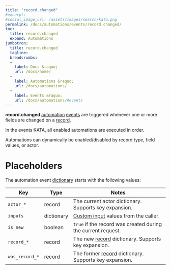 ```yaml
---
title: "record.changed"
#excerpt: 
#social_image_url: /assets/images/search/kata.png
permalink: /docs/automations/events/record.changed/
toc:
  title: record.changed
  expand: Automations
jumbotron:
  title: record.changed
  tagline: 
  breadcrumbs:
  -
    label: Docs &raquo;
    url: /docs/home/
  -
    label: Automations &raquo;
    url: /docs/automations/
  -
    label: Events &raquo;
    url: /docs/automations/#events
---
```


**record.changed** [automation](/docs/automations/) [events](/docs/automations/#events) are triggered whenever one or more fields are changed on a [record](/docs/records/types/).

In the events KATA, all enabled automations are executed in order.

Automations can dynamically be enabled/disabled by record type, field values, or actor.

# Placeholders

The automation event [dictionary](/docs/automations/#dictionaries) starts with the following values:

| Key | Type | Notes
|-|-|-
| `actor_*` | record | The current actor dictionary. Supports key expansion.
| `inputs` | dictionary | [Custom input](/docs/automations/#inputs) values from the caller.
| `is_new` | boolean | `true` if the record was created during the current request.
| `record_*` | record | The new [record](/docs/records/types/) dictionary. Supports key expansion.
| `was_record_*` | record | The former [record](/docs/records/types/) dictionary. Supports key expansion.